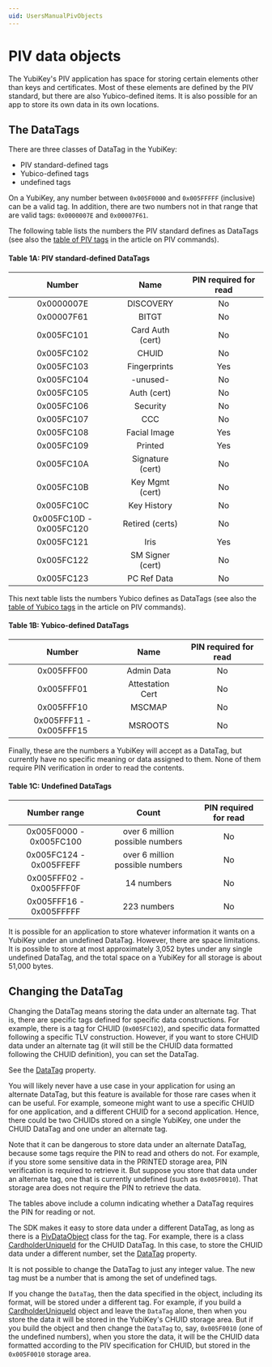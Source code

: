 ```yaml
---
uid: UsersManualPivObjects
---
```


<!-- Copyright 2021 Yubico AB

Licensed under the Apache License, Version 2.0 (the "License");
you may not use this file except in compliance with the License.
You may obtain a copy of the License at

    http://www.apache.org/licenses/LICENSE-2.0

Unless required by applicable law or agreed to in writing, software
distributed under the License is distributed on an "AS IS" BASIS,
WITHOUT WARRANTIES OR CONDITIONS OF ANY KIND, either express or implied.
See the License for the specific language governing permissions and
limitations under the License. -->

# PIV data objects

The YubiKey's PIV application has space for storing certain elements other than keys and
certificates. Most of these elements are defined by the PIV standard, but there are also
Yubico-defined items. It is also possible for an app to store its own data in its own
locations.

## The DataTags

There are three classes of DataTag in the YubiKey:

- PIV standard-defined tags
- Yubico-defined tags
- undefined tags

On a YubiKey, any number between `0x005F0000` and `0x005FFFFF` (inclusive) can be a valid
tag. In addition, there are two numbers not in that range that are valid tags:
`0x0000007E` and `0x00007F61`.

The following table lists the numbers the PIV standard defines as DataTags (see also the
[table of PIV tags](commands.md#getdatatable) in the article on PIV commands).

#### Table 1A: PIV standard-defined DataTags
|  Number  |  Name  |  PIN required for read  |
| :------: | :----: | :---------------------: |
| 0x0000007E | DISCOVERY | No |
| 0x00007F61 | BITGT | No |
| 0x005FC101 | Card Auth (cert) | No |
| 0x005FC102 | CHUID | No |
| 0x005FC103 | Fingerprints | Yes |
| 0x005FC104 | -unused- | No |
| 0x005FC105 | Auth (cert) | No |
| 0x005FC106 | Security | No |
| 0x005FC107 | CCC | No |
| 0x005FC108 | Facial Image | Yes |
| 0x005FC109 | Printed | Yes |
| 0x005FC10A | Signature (cert) | No |
| 0x005FC10B | Key Mgmt (cert) | No |
| 0x005FC10C | Key History | No |
| 0x005FC10D - 0x005FC120 | Retired (certs) | No |
| 0x005FC121 | Iris | Yes |
| 0x005FC122 | SM Signer (cert) | No |
| 0x005FC123 | PC Ref Data | No |

This next table lists the numbers Yubico defines as DataTags (see also the
[table of Yubico tags](commands.md#getvendordatatable) in the article on PIV commands).

#### Table 1B: Yubico-defined DataTags
|  Number  |  Name  |  PIN required for read  |
| :------: | :----: | :---------------------: |
| 0x005FFF00 | Admin Data | No |
| 0x005FFF01 | Attestation Cert | No |
| 0x005FFF10 | MSCMAP | No |
| 0x005FFF11 - 0x005FFF15 | MSROOTS | No |

Finally, these are the numbers a YubiKey will accept as a DataTag, but currently have no
specific meaning or data assigned to them. None of them require PIN verification in order
to read the contents.

#### Table 1C: Undefined DataTags
|  Number range  |  Count  |  PIN required for read  |
| :------------: | :-----: | :---------------------: |
| 0x005F0000 - 0x005FC100 | over 6 million possible numbers | No |
| 0x005FC124 - 0x005FFEFF | over 6 million possible numbers | No |
| 0x005FFF02 - 0x005FFF0F | 14 numbers | No |
| 0x005FFF16 - 0x005FFFFF | 223 numbers | No |

It is possible for an application to store whatever information it wants on a YubiKey
under an undefined DataTag. However, there are space limitations. It is possible to store
at most approximately 3,052 bytes under any single undefined DataTag, and the total space
on a YubiKey for all storage is about 51,000 bytes.

## Changing the DataTag

Changing the DataTag means storing the data under an alternate tag. That is, there are
specific tags defined for specific data constructions. For example, there is a tag for
CHUID (`0x005FC102`), and specific data formatted following a specific TLV construction.
However, if you want to store CHUID data under an alternate tag (it will still be the
CHUID data formatted following the CHUID definition), you can set the DataTag.

See the [DataTag](xref:Yubico.YubiKey.Piv.Objects.PivDataObject.DataTag%2a) property.

You will likely never have a use case in your application for using an alternate
DataTag, but this feature is available for those rare cases when it can be useful. For
example, someone might want to use a specific CHUID for one application, and a different
CHUID for a second application. Hence, there could be two CHUIDs stored on a single
YubiKey, one under the CHUID DataTag and one under an alternate tag.

Note that it can be dangerous to store data under an alternate DataTag, because some tags
require the PIN to read and others do not. For example, if you store some sensitive data
in the PRINTED storage area, PIN verification is required to retrieve it. But suppose you
store that data under an alternate tag, one that is currently undefined (such as
`0x005F0010`).  That storage area does not require the PIN to retrieve the data.

The tables above include a column indicating whether a DataTag requires the PIN for
reading or not.

The SDK makes it easy to store data under a different DataTag, as long as there is a
[PivDataObject](xref:Yubico.YubiKey.Piv.Objects.PivDataObject) class for the tag. For
example, there is a class
[CardholderUniqueId](xref:Yubico.YubiKey.Piv.Objects.CardholderUniqueId) for the CHUID
DataTag. In this case, to store the CHUID data under a different number, set the
[DataTag](xref:Yubico.YubiKey.Piv.Objects.PivDataObject.DataTag%2a) property.

It is not possible to change the <c>DataTag</c> to just any integer value. The new tag
must be a number that is among the set of undefined tags.

If you change the `DataTag`, then the data specified in the object, including its format,
will be stored under a different tag. For example, if you build a
[CardholderUniqueId](xref:Yubico.YubiKey.Piv.Objects.CardholderUniqueId) object and leave
the `DataTag` alone, then when you store the data it will be stored in the YubiKey's CHUID
storage area. But if you build the object and then change the `DataTag` to, say,
`0x005F0010` (one of the undefined numbers), when you store the data, it will be the CHUID
data formatted according to the PIV specification for CHUID, but stored in the
`0x005F0010` storage area.
